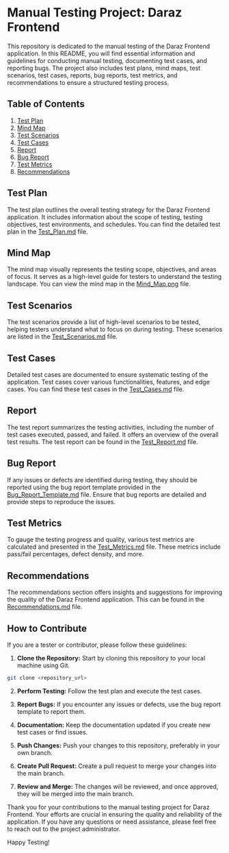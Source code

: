 # Manual Testing Project: Daraz Frontend

This repository is dedicated to the manual testing of the Daraz Frontend application. In this README, you will find essential information and guidelines for conducting manual testing, documenting test cases, and reporting bugs. The project also includes test plans, mind maps, test scenarios, test cases, reports, bug reports, test metrics, and recommendations to ensure a structured testing process.

## Table of Contents

1. [Test Plan](#test-plan)
2. [Mind Map](#mind-map)
3. [Test Scenarios](#test-scenarios)
4. [Test Cases](#test-cases)
5. [Report](#report)
6. [Bug Report](#bug-report)
7. [Test Metrics](#test-metrics)
8. [Recommendations](#recommendations)

## Test Plan

The test plan outlines the overall testing strategy for the Daraz Frontend application. It includes information about the scope of testing, testing objectives, test environments, and schedules. You can find the detailed test plan in the [Test_Plan.md](Test_Plan.md) file.

## Mind Map

The mind map visually represents the testing scope, objectives, and areas of focus. It serves as a high-level guide for testers to understand the testing landscape. You can view the mind map in the [Mind_Map.png](Mind_Map.png) file.

## Test Scenarios

The test scenarios provide a list of high-level scenarios to be tested, helping testers understand what to focus on during testing. These scenarios are listed in the [Test_Scenarios.md](Test_Scenarios.md) file.

## Test Cases

Detailed test cases are documented to ensure systematic testing of the application. Test cases cover various functionalities, features, and edge cases. You can find these test cases in the [Test_Cases.md](Test_Cases.md) file.

## Report

The test report summarizes the testing activities, including the number of test cases executed, passed, and failed. It offers an overview of the overall test results. The test report can be found in the [Test_Report.md](Test_Report.md) file.

## Bug Report

If any issues or defects are identified during testing, they should be reported using the bug report template provided in the [Bug_Report_Template.md](Bug_Report_Template.md) file. Ensure that bug reports are detailed and provide steps to reproduce the issues.

## Test Metrics

To gauge the testing progress and quality, various test metrics are calculated and presented in the [Test_Metrics.md](Test_Metrics.md) file. These metrics include pass/fail percentages, defect density, and more.

## Recommendations

The recommendations section offers insights and suggestions for improving the quality of the Daraz Frontend application. This can be found in the [Recommendations.md](Recommendations.md) file.

## How to Contribute

If you are a tester or contributor, please follow these guidelines:

1. **Clone the Repository:** Start by cloning this repository to your local machine using Git.

```bash
git clone <repository_url>
```

2. **Perform Testing:** Follow the test plan and execute the test cases.

3. **Report Bugs:** If you encounter any issues or defects, use the bug report template to report them.

4. **Documentation:** Keep the documentation updated if you create new test cases or find issues.

5. **Push Changes:** Push your changes to this repository, preferably in your own branch.

6. **Create Pull Request:** Create a pull request to merge your changes into the main branch. 

7. **Review and Merge:** The changes will be reviewed, and once approved, they will be merged into the main branch.

Thank you for your contributions to the manual testing project for Daraz Frontend. Your efforts are crucial in ensuring the quality and reliability of the application. If you have any questions or need assistance, please feel free to reach out to the project administrator.

Happy Testing!
